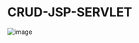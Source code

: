 # CRUD-JSP-SERVLET

![image](https://user-images.githubusercontent.com/17314013/178326014-55280c82-7c55-49a9-9812-357a76f1c8ed.png)
